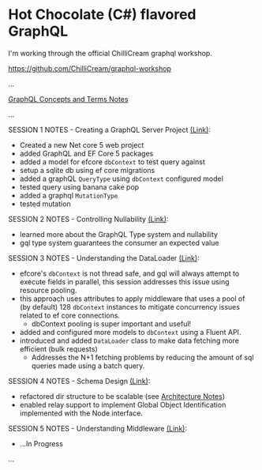 # Hot Chocolate (C#) flavored GraphQL

I'm working through the official ChilliCream graphql workshop.

https://github.com/ChilliCream/graphql-workshop

...

[GraphQL Concepts and Terms Notes](./GraphQLConceptsAndTermsNotes.md)

...

SESSION 1 NOTES - Creating a GraphQL Server Project [(Link)](https://github.com/ChilliCream/graphql-workshop/blob/master/docs/1-creating-a-graphql-server-project.md):

- Created a new Net core 5 web project
- added GraphQL and EF Core 5 packages
- added a model for efcore `dbContext` to test query against
- setup a sqlite db using ef core migrations
- added a graphQL `QueryType` using `dbContext` configured model
- tested query using banana cake pop
- added a graphql `MutationType`
- tested mutation

SESSION 2 NOTES - Controlling Nullability [(Link)](https://github.com/ChilliCream/graphql-workshop/blob/master/docs/2-controlling-nullability.md):

- learned more about the GraphQL Type system and nullability
- gql type system guarantees the consumer an expected value

SESSION 3 NOTES - Understanding the DataLoader [(Link)](https://github.com/ChilliCream/graphql-workshop/blob/master/docs/3-understanding-dataLoader.md):

- efcore's `dbContext` is not thread safe, and gql will always attempt to execute fields in parallel, this session addresses this issue using resource pooling.
- this approach uses attributes to apply middleware that uses a pool of (by default) 128 `dbContext` instances to mitigate concurrency issues related to ef core connections.
  - dbContext pooling is super important and useful!
- added and configured more models to `dbContext` using a Fluent API.
- introduced and added `DataLoader` class to make data fetching more efficient (bulk requests)
	- Addresses the N+1 fetching problems by reducing the amount of sql queries made using a batch query.

SESSION 4 NOTES - Schema Design [(Link)](https://github.com/ChilliCream/graphql-workshop/blob/master/docs/4-schema-design.md):

- refactored dir structure to be scalable (see [Architecture Notes](./ArchitectureNotes.md))
- enabled relay support to implement Global Object Identification implemented with the Node interface.

SESSION 5 NOTES - Understanding Middleware [(Link)](https://github.com/ChilliCream/graphql-workshop/blob/master/docs/5-understanding-middleware.md):

- ...In Progress

...

